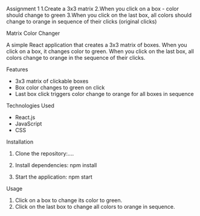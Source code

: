 Assignment 1
1.Create a 3x3 matrix
 2.When you click on a box - color should change to green
 3.When you click on the last box, all colors should change to orange in sequence of their clicks (original clicks)



 Matrix Color Changer

A simple React application that creates a 3x3 matrix of boxes. When you click on a box, it changes color to green. When you click on the last box, all colors change to orange in the sequence of their clicks.

Features

- 3x3 matrix of clickable boxes
- Box color changes to green on click
- Last box click triggers color change to orange for all boxes in sequence

Technologies Used

- React.js
- JavaScript
- CSS

Installation

1. Clone the repository:....

2. Install dependencies: npm install
3. Start the application: npm start

Usage

1. Click on a box to change its color to green.
2. Click on the last box to change all colors to orange in sequence.








